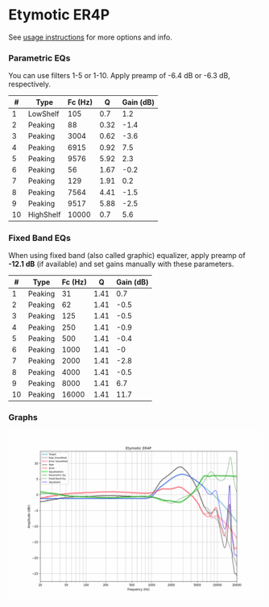 # Etymotic ER4P
See [usage instructions](https://github.com/jaakkopasanen/AutoEq#usage) for more options and info.

### Parametric EQs
You can use filters 1-5 or 1-10. Apply preamp of -6.4 dB or -6.3 dB, respectively.

|   # | Type      |   Fc (Hz) |    Q |   Gain (dB) |
|-----|-----------|-----------|------|-------------|
|   1 | LowShelf  |       105 | 0.7  |         1.2 |
|   2 | Peaking   |        88 | 0.32 |        -1.4 |
|   3 | Peaking   |      3004 | 0.62 |        -3.6 |
|   4 | Peaking   |      6915 | 0.92 |         7.5 |
|   5 | Peaking   |      9576 | 5.92 |         2.3 |
|   6 | Peaking   |        56 | 1.67 |        -0.2 |
|   7 | Peaking   |       129 | 1.91 |         0.2 |
|   8 | Peaking   |      7564 | 4.41 |        -1.5 |
|   9 | Peaking   |      9517 | 5.88 |        -2.5 |
|  10 | HighShelf |     10000 | 0.7  |         5.6 |

### Fixed Band EQs
When using fixed band (also called graphic) equalizer, apply preamp of **-12.1 dB** (if available) and set gains manually with these parameters.

|   # | Type    |   Fc (Hz) |    Q |   Gain (dB) |
|-----|---------|-----------|------|-------------|
|   1 | Peaking |        31 | 1.41 |         0.7 |
|   2 | Peaking |        62 | 1.41 |        -0.5 |
|   3 | Peaking |       125 | 1.41 |        -0.5 |
|   4 | Peaking |       250 | 1.41 |        -0.9 |
|   5 | Peaking |       500 | 1.41 |        -0.4 |
|   6 | Peaking |      1000 | 1.41 |        -0   |
|   7 | Peaking |      2000 | 1.41 |        -2.8 |
|   8 | Peaking |      4000 | 1.41 |        -0.5 |
|   9 | Peaking |      8000 | 1.41 |         6.7 |
|  10 | Peaking |     16000 | 1.41 |        11.7 |

### Graphs
![](./Etymotic%20ER4P.png)

